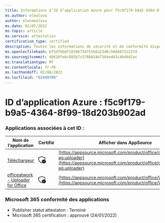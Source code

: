 ```yaml
---
title: Informations d’ID d’application Azure pour f5c9f179-b9a5-4364-8f99-18d203b902ad
ms.author: elmalova
author: elenamalova
ms.date: 02/07/2022
ms.topic: article
ms.service: attestation
certification_type: certified
description: Toutes les informations de sécurité et de conformité disponibles pour f5c9f179-b9a5-4364-8f99-18d203b902ad.
ms.openlocfilehash: bf5dfbbdf1039673d755b8a23d6c50d40731237d
ms.sourcegitcommit: dd610febc885b7c5766014e7364ed43c4bd942ac
ms.translationtype: MT
ms.contentlocale: fr-FR
ms.lasthandoff: 02/08/2022
ms.locfileid: "62449709"
---
```

# <a name="azure-app-id-f5c9f179-b9a5-4364-8f99-18d203b902ad"></a>ID d’application Azure : f5c9f179-b9a5-4364-8f99-18d203b902ad


### <a name="apps-associated-with-this-id"></a>Applications associées à cet ID :
| **Nom de l’application** | **Certifié** | **Afficher dans AppSource** |
|--------------|---------------|-----------------------|
| [Téléchargeur](https://docs.microsoft.com/microsoft-365-app-certification/forward/officeatwork-ag.uploader) | <img alt="Certified application badge" src="../media/certified-badge.png" height="25" width="25" /> | [https://appsource.microsoft.com/product/office/officeatwork-ag.uploader](https://appsource.microsoft.com/product/office/officeatwork-ag.uploader) |
| [officeatwork - Uploader for Office](https://docs.microsoft.com/microsoft-365-app-certification/forward/WA104381430) | <img alt="Certified application badge" src="../media/certified-badge.png" height="25" width="25" /> | [https://appsource.microsoft.com/product/office/WA104381430](https://appsource.microsoft.com/product/office/WA104381430) |

### <a name="microsoft-365-app-compliance-status"></a>Microsoft 365 conformité des applications
- Publisher statut attestaton : Terminé
- Microsoft 365 certification : approuvé (24/01/2022)
